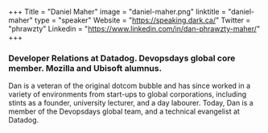 +++
Title = "Daniel Maher"
image = "daniel-maher.png"
linktitle = "daniel-maher"
type = "speaker"
Website = "https://speaking.dark.ca/"
Twitter = "phrawzty"
Linkedin = "https://www.linkedin.com/in/dan-phrawzty-maher/"
+++

### Developer Relations at Datadog. Devopsdays global core member. Mozilla and Ubisoft alumnus.
Dan is a veteran of the original dotcom bubble and has since worked in a variety of environments from start-ups to global corporations, including stints as a founder, university lecturer, and a day labourer. Today, Dan is a member of the Devopsdays global team, and a technical evangelist at Datadog.